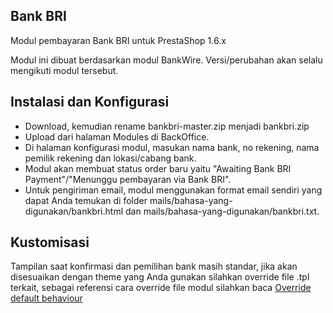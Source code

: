Bank BRI
--------
Modul pembayaran Bank BRI untuk PrestaShop 1.6.x

Modul ini dibuat berdasarkan modul BankWire. Versi/perubahan akan selalu mengikuti modul tersebut.

Instalasi dan Konfigurasi
--------
* Download, kemudian rename bankbri-master.zip menjadi bankbri.zip
* Upload dari halaman Modules di BackOffice.
* Di halaman konfigurasi modul, masukan nama bank, no rekening, nama pemilik rekening dan lokasi/cabang bank.
* Modul akan membuat status order baru yaitu "Awaiting Bank BRI Payment"/"Menunggu pembayaran via Bank BRI".
* Untuk pengiriman email, modul menggunakan format email sendiri yang dapat Anda temukan di folder mails/bahasa-yang-digunakan/bankbri.html dan mails/bahasa-yang-digunakan/bankbri.txt.

Kustomisasi
--------
Tampilan saat konfirmasi dan pemilihan bank masih standar, jika akan disesuaikan dengan theme yang Anda gunakan silahkan override file .tpl terkait, sebagai referensi cara override file modul silahkan baca [Override default behaviour][1]


[1]: http://doc.prestashop.com/display/PS16/Overriding+default+behaviors
